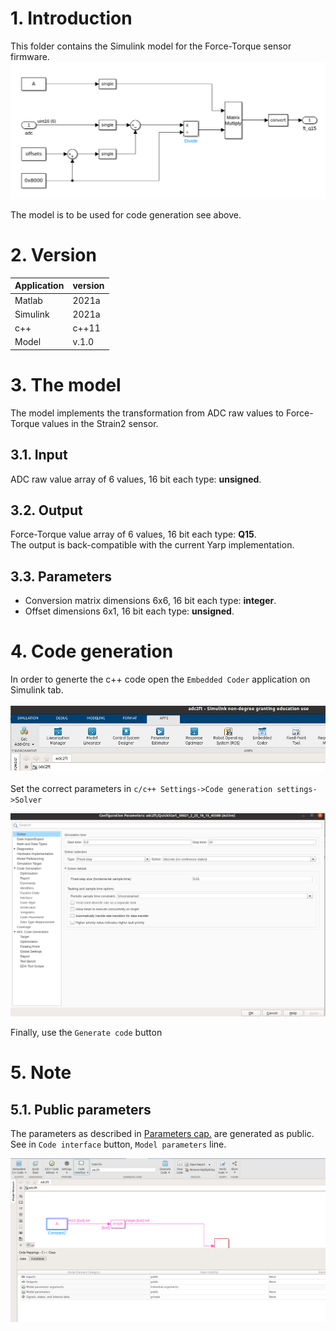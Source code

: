 # 1. Introduction

This folder contains the Simulink model for the Force-Torque sensor firmware.
<img src="img/model001.png" width="600px">

The model is to be used for code generation see above.

# 2. Version

| Application | version |
| ----------- | ------- |
| Matlab      |2021a         |
| Simulink    |2021a         |
| c++         |c++11         |
| Model       |v.1.0         |

# 3. The model

The model implements the transformation from ADC raw values to Force-Torque values in the Strain2 sensor.

## 3.1. Input

ADC raw value array of 6 values, 16 bit each type: **unsigned**.

## 3.2. Output

Force-Torque value array of 6 values, 16 bit each type: **Q15**.  
The output is back-compatible with the current Yarp implementation.

## 3.3. Parameters

- Conversion matrix dimensions 6x6, 16 bit each type: **integer**.
- Offset dimensions 6x1, 16 bit each type: **unsigned**.

# 4. Code generation

In order to generte the c++ code open the `Embedded Coder` application on Simulink tab.
<br><br>
<img src="img/embedded-coder.png" width="600px">  
<br>
Set the correct parameters in `c/c++ Settings->Code generation settings->Solver`

<img src="img/solver.png" width="600px">

Finally, use the `Generate code` button

# 5. Note

## 5.1. Public parameters

The parameters as described in [Parameters cap.](##3.3.-parameters) are generated as public.  
See in ```Code interface``` button, ```Model parameters``` line.  

<img src="img/public-parameters.png" width="600px">